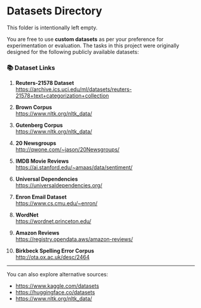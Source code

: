 # Datasets Directory

This folder is intentionally left empty.

You are free to use **custom datasets** as per your preference for experimentation or evaluation. The tasks in this project were originally designed for the following publicly available datasets:

### 📚 Dataset Links

1. **Reuters-21578 Dataset**  
   https://archive.ics.uci.edu/ml/datasets/reuters-21578+text+categorization+collection

2. **Brown Corpus**  
   https://www.nltk.org/nltk_data/

3. **Gutenberg Corpus**  
   https://www.nltk.org/nltk_data/

4. **20 Newsgroups**  
   http://qwone.com/~jason/20Newsgroups/

5. **IMDB Movie Reviews**  
   https://ai.stanford.edu/~amaas/data/sentiment/

6. **Universal Dependencies**  
   https://universaldependencies.org/

7. **Enron Email Dataset**  
   https://www.cs.cmu.edu/~enron/

8. **WordNet**  
   https://wordnet.princeton.edu/

9. **Amazon Reviews**  
   https://registry.opendata.aws/amazon-reviews/

10. **Birkbeck Spelling Error Corpus**  
    http://ota.ox.ac.uk/desc/2464

---

You can also explore alternative sources:
- https://www.kaggle.com/datasets
- https://huggingface.co/datasets
- https://www.nltk.org/nltk_data/
